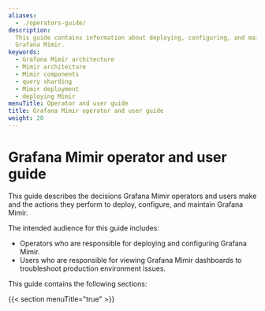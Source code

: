 ```yaml
---
aliases:
  - ./operators-guide/
description:
  This guide contains information about deploying, configuring, and maintaining
  Grafana Mimir.
keywords:
  - Grafana Mimir architecture
  - Mimir architecture
  - Mimir components
  - query sharding
  - Mimir deployment
  - deploying Mimir
menuTitle: Operator and user guide
title: Grafana Mimir operator and user guide
weight: 20
---
```


# Grafana Mimir operator and user guide

This guide describes the decisions Grafana Mimir operators and users make and the actions they perform to deploy, configure, and maintain Grafana Mimir.

The intended audience for this guide includes:

- Operators who are responsible for deploying and configuring Grafana Mimir.
- Users who are responsible for viewing Grafana Mimir dashboards to troubleshoot production environment issues.

This guide contains the following sections:

{{< section menuTitle="true" >}}
